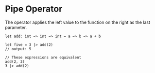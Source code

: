 ---
---

# Pipe Operator

The operator applies the left value to the function on the right as the last parameter.

```
let add: int => int => int = a => b => a + b

let five = 3 |> add(2)
// output: 5

// These expressions are equivalent
add(2, 3)
3 |> add(2)

```
